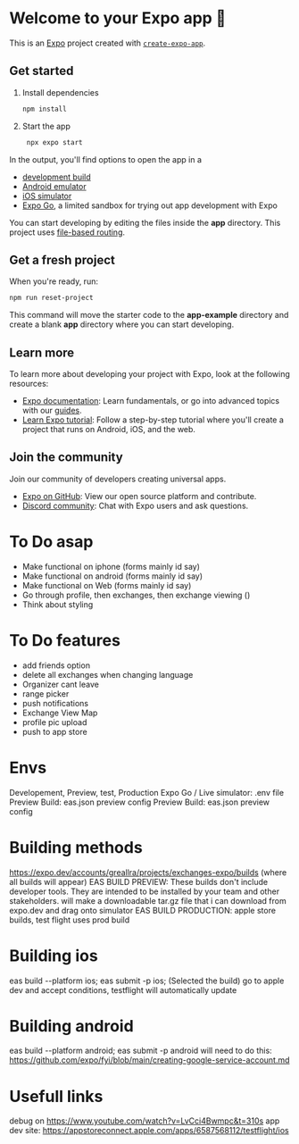 # Welcome to your Expo app 👋

This is an [Expo](https://expo.dev) project created with [`create-expo-app`](https://www.npmjs.com/package/create-expo-app).

## Get started

1. Install dependencies

   ```bash
   npm install
   ```

2. Start the app

   ```bash
    npx expo start
   ```

In the output, you'll find options to open the app in a

- [development build](https://docs.expo.dev/develop/development-builds/introduction/)
- [Android emulator](https://docs.expo.dev/workflow/android-studio-emulator/)
- [iOS simulator](https://docs.expo.dev/workflow/ios-simulator/)
- [Expo Go](https://expo.dev/go), a limited sandbox for trying out app development with Expo

You can start developing by editing the files inside the **app** directory. This project uses [file-based routing](https://docs.expo.dev/router/introduction).

## Get a fresh project

When you're ready, run:

```bash
npm run reset-project
```

This command will move the starter code to the **app-example** directory and create a blank **app** directory where you can start developing.

## Learn more

To learn more about developing your project with Expo, look at the following resources:

- [Expo documentation](https://docs.expo.dev/): Learn fundamentals, or go into advanced topics with our [guides](https://docs.expo.dev/guides).
- [Learn Expo tutorial](https://docs.expo.dev/tutorial/introduction/): Follow a step-by-step tutorial where you'll create a project that runs on Android, iOS, and the web.

## Join the community

Join our community of developers creating universal apps.

- [Expo on GitHub](https://github.com/expo/expo): View our open source platform and contribute.
- [Discord community](https://chat.expo.dev): Chat with Expo users and ask questions.


# To Do asap
- Make functional on iphone (forms mainly id say)
- Make functional on android (forms mainly id say)
- Make functional on Web (forms mainly id say)
- Go through profile, then exchanges, then exchange viewing ()
- Think about styling

# To Do features
- add friends option
- delete all exchanges when changing language
- Organizer cant leave
- range picker
- push notifications
- Exchange View Map
- profile pic upload
- push to app store

# Envs
Developement, Preview, test, Production
Expo Go / Live simulator: .env file
Preview Build: eas.json preview config
Preview Build: eas.json preview config

# Building methods
https://expo.dev/accounts/greallra/projects/exchanges-expo/builds (where all builds will appear)
EAS BUILD PREVIEW: These builds don't include developer tools. They are intended to be installed by your team and other stakeholders. will make a downloadable tar.gz file that i can download from expo.dev and drag onto simulator
EAS BUILD PRODUCTION: apple store builds, test flight uses prod build

# Building ios
eas build --platform ios;
eas submit -p ios; (Selected the build)
go to apple dev and accept conditions, testflight will automatically update

# Building android
eas build --platform android;
eas submit -p android
will need to do this: https://github.com/expo/fyi/blob/main/creating-google-service-account.md

# Usefull links
debug on https://www.youtube.com/watch?v=LvCci4Bwmpc&t=310s
app dev site: https://appstoreconnect.apple.com/apps/6587568112/testflight/ios